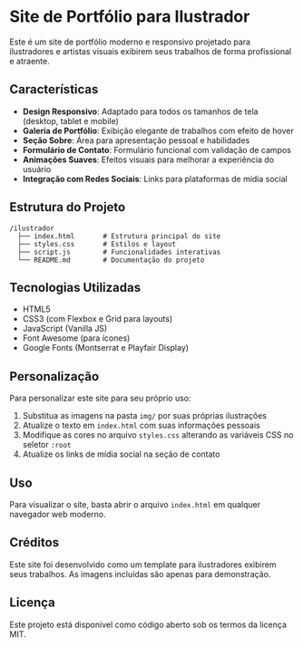 # Site de Portfólio para Ilustrador

Este é um site de portfólio moderno e responsivo projetado para ilustradores e artistas visuais exibirem seus trabalhos de forma profissional e atraente.

## Características

- **Design Responsivo**: Adaptado para todos os tamanhos de tela (desktop, tablet e mobile)
- **Galeria de Portfólio**: Exibição elegante de trabalhos com efeito de hover
- **Seção Sobre**: Área para apresentação pessoal e habilidades
- **Formulário de Contato**: Formulário funcional com validação de campos
- **Animações Suaves**: Efeitos visuais para melhorar a experiência do usuário
- **Integração com Redes Sociais**: Links para plataformas de mídia social

## Estrutura do Projeto

```
/ilustrador
  ├── index.html       # Estrutura principal do site
  ├── styles.css       # Estilos e layout
  ├── script.js        # Funcionalidades interativas
  └── README.md        # Documentação do projeto
```

## Tecnologias Utilizadas

- HTML5
- CSS3 (com Flexbox e Grid para layouts)
- JavaScript (Vanilla JS)
- Font Awesome (para ícones)
- Google Fonts (Montserrat e Playfair Display)

## Personalização

Para personalizar este site para seu próprio uso:

1. Substitua as imagens na pasta `img/` por suas próprias ilustrações
2. Atualize o texto em `index.html` com suas informações pessoais
3. Modifique as cores no arquivo `styles.css` alterando as variáveis CSS no seletor `:root`
4. Atualize os links de mídia social na seção de contato

## Uso

Para visualizar o site, basta abrir o arquivo `index.html` em qualquer navegador web moderno.

## Créditos

Este site foi desenvolvido como um template para ilustradores exibirem seus trabalhos. As imagens incluídas são apenas para demonstração.

## Licença

Este projeto está disponível como código aberto sob os termos da licença MIT.
